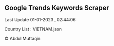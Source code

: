 

## Google Trends Keywords Scraper 
 
Last Update 01-01-2023 , 02:44:06

Country List :
VIETNAM.json



© Abdul Muttaqin 
